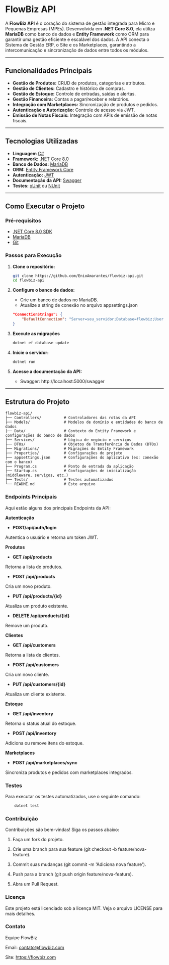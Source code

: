 # FlowBiz API

A **FlowBiz API** é o coração do sistema de gestão integrada para Micro e Pequenas Empresas (MPEs). Desenvolvida em **.NET Core 8.0**, ela utiliza **MariaDB** como banco de dados e **Entity Framework** como ORM para garantir uma gestão eficiente e escalável dos dados. A API conecta o Sistema de Gestão ERP, o Site e os Marketplaces, garantindo a intercomunicação e sincronização de dados entre todos os módulos.

---

## Funcionalidades Principais

- **Gestão de Produtos:** CRUD de produtos, categorias e atributos.
- **Gestão de Clientes:** Cadastro e histórico de compras.
- **Gestão de Estoque:** Controle de entradas, saídas e alertas.
- **Gestão Financeira:** Contas a pagar/receber e relatórios.
- **Integração com Marketplaces:** Sincronização de produtos e pedidos.
- **Autenticação e Autorização:** Controle de acesso via JWT.
- **Emissão de Notas Fiscais:** Integração com APIs de emissão de notas fiscais.

---

## Tecnologias Utilizadas

- **Linguagem** [C#](https://docs.microsoft.com/en-us/dotnet/csharp/)
- **Framework:** [.NET Core 8.0](https://dotnet.microsoft.com/download/dotnet/8.0)
- **Banco de Dados:** [MariaDB](https://mariadb.org/)
- **ORM:** [Entity Framework Core](https://docs.microsoft.com/en-us/ef/core/)
- **Autenticação:** [JWT](https://jwt.io/)
- **Documentação da API:** [Swagger](https://swagger.io/)
- **Testes:** [xUnit](https://xunit.net/) ou [NUnit](https://nunit.org/)

---

## Como Executar o Projeto

### Pré-requisitos

- [.NET Core 8.0 SDK](https://dotnet.microsoft.com/download/dotnet/8.0)
- [MariaDB](https://mariadb.org/download/)
- [Git](https://git-scm.com/)

### Passos para Execução

1. **Clone o repositório:**
   ```bash
   git clone https://github.com/EnioAmarantes/flowbiz-api.git
   cd flowbiz-api
   ```

1. **Configure o banco de dados:**
    - Crie um banco de dados no MariaDB.
    - Atualize a string de conexão no arquivo appsettings.json
    ```json
    "ConnectionStrings": {
        "DefaultConnection": "Server=seu_servidor;Database=flowbiz;User Id=seu_usuario;Password=sua_senha;"
    }
    ```

1. **Execute as migrações**
    ```bash
    dotnet ef database update
    ```

1. **Inicie o servidor:**
    ```bash
    dotnet run
    ```

1. **Acesse a documentação da API:**
    - Swagger: http://localhost:5000/swagger

---

## Estrutura do Projeto
    flowbiz-api/
    ├── Controllers/          # Controladores das rotas da API
    ├── Models/               # Modelos de domínio e entidades do banco de dados
    ├── Data/                 # Contexto do Entity Framework e configurações do banco de dados
    ├── Services/             # Lógica de negócio e serviços
    ├── DTOs/                 # Objetos de Transferência de Dados (DTOs)
    ├── Migrations/           # Migrações do Entity Framework
    ├── Properties/           # Configurações do projeto
    ├── appsettings.json      # Configurações do aplicativo (ex: conexão com o banco)
    ├── Program.cs            # Ponto de entrada da aplicação
    ├── Startup.cs            # Configurações de inicialização (middleware, serviços, etc.)
    ├── Tests/                # Testes automatizados
    └── README.md             # Este arquivo

### Endpoints Principais

Aqui estão alguns dos principais Endpoints da API:

**Autenticação**
- **POST/api/auth/login**

Autentica o usuário e retorna um token JWT.

**Produtos**

- **GET /api/products**

Retorna a lista de produtos.

- **POST /api/products**

Cria um novo produto.

- **PUT /api/products/{id}**

Atualiza um produto existente.

- **DELETE /api/products/{id}**

Remove um produto.

**Clientes**

- **GET /api/customers**

Retorna a lista de clientes.

- **POST /api/customers**

Cria um novo cliente.

- **PUT /api/customers/{id}**

Atualiza um cliente existente.

**Estoque**

- **GET /api/inventory**

Retorna o status atual do estoque.

- **POST /api/inventory**

Adiciona ou remove itens do estoque.

**Marketplaces**

- **POST /api/marketplaces/sync**

Sincroniza produtos e pedidos com marketplaces integrados.

### Testes

Para executar os testes automatizados, use o seguinte comando:

```bash
    dotnet test
```

### Contribuição

Contribuições são bem-vindas! Siga os passos abaixo:

1. Faça um fork do projeto.

1. Crie uma branch para sua feature (git checkout -b feature/nova-feature).

1. Commit suas mudanças (git commit -m 'Adiciona nova feature').

1. Push para a branch (git push origin feature/nova-feature).

1. Abra um Pull Request.

### Licença

Este projeto está licenciado sob a licença MIT. Veja o arquivo LICENSE para mais detalhes.

### Contato

Equipe FlowBiz

Email: contato@flowbiz.com

Site: https://flowbiz.com
